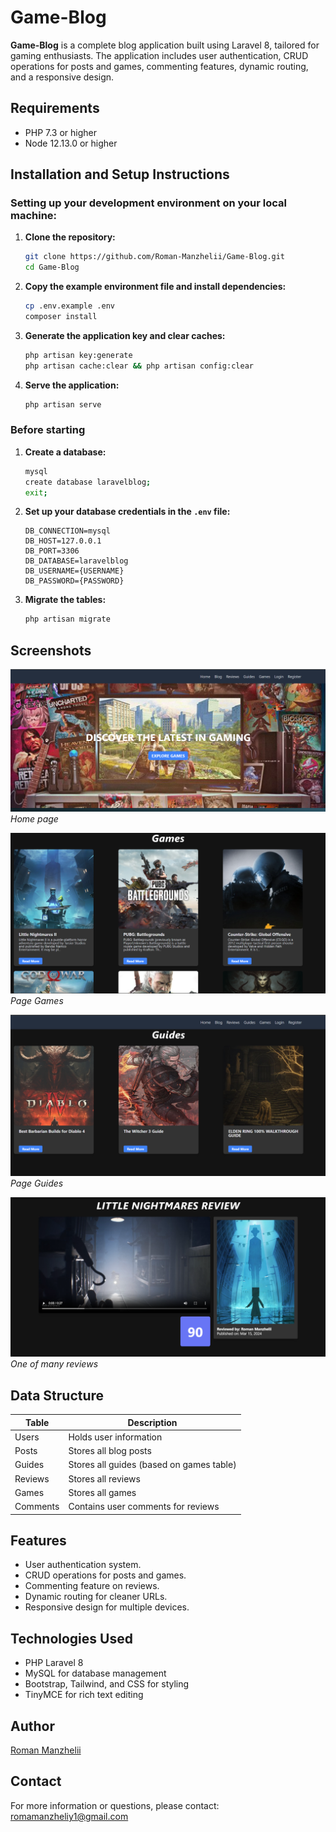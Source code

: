 # Game-Blog

**Game-Blog** is a complete blog application built using Laravel 8, tailored for gaming enthusiasts. The application includes user authentication, CRUD operations for posts and games, commenting features, dynamic routing, and a responsive design.

## Requirements

- PHP 7.3 or higher
- Node 12.13.0 or higher

## Installation and Setup Instructions

### Setting up your development environment on your local machine:

1. **Clone the repository:**
   ```bash
   git clone https://github.com/Roman-Manzhelii/Game-Blog.git
   cd Game-Blog
   ```

2. **Copy the example environment file and install dependencies:**
   ```bash
   cp .env.example .env
   composer install
   ```

3. **Generate the application key and clear caches:**
   ```bash
   php artisan key:generate
   php artisan cache:clear && php artisan config:clear
   ```

4. **Serve the application:**
   ```bash
   php artisan serve
   ```

### Before starting

1. **Create a database:**
   ```bash
   mysql
   create database laravelblog;
   exit;
   ```

2. **Set up your database credentials in the `.env` file:**
   ```env
   DB_CONNECTION=mysql
   DB_HOST=127.0.0.1
   DB_PORT=3306
   DB_DATABASE=laravelblog
   DB_USERNAME={USERNAME}
   DB_PASSWORD={PASSWORD}
   ```

3. **Migrate the tables:**
   ```bash
   php artisan migrate
   ```


## Screenshots

![Home page](./public/images/2345.png)
*Home page*

![Page Games](./public/images/1234.png)
*Page Games*

![Page Guides](./public/images/3456.png)
*Page Guides*

![One of many reviews](./public/images/4567.png)
*One of many reviews*

## Data Structure

| Table    | Description                              |
|----------|------------------------------------------|
| Users    | Holds user information                   |
| Posts    | Stores all blog posts                    |
| Guides   | Stores all guides (based on games table) |
| Reviews  | Stores all reviews                       |
| Games    | Stores all games                         |
| Comments | Contains user comments for reviews       |

## Features

- User authentication system.
- CRUD operations for posts and games.
- Commenting feature on reviews.
- Dynamic routing for cleaner URLs.
- Responsive design for multiple devices.

## Technologies Used

- PHP Laravel 8
- MySQL for database management
- Bootstrap, Tailwind, and CSS for styling
- TinyMCE for rich text editing

## Author

[Roman Manzhelii](https://github.com/Roman-Manzhelii)

## Contact

For more information or questions, please contact: romamanzheliy1@gmail.com

